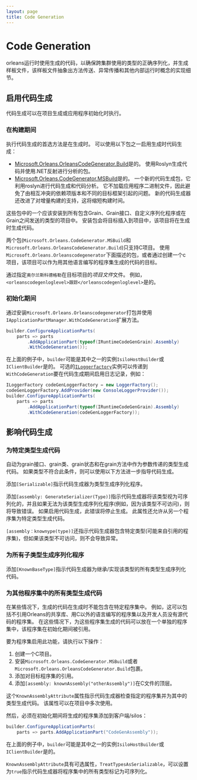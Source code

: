 ```yaml
---
layout: page
title: Code Generation
---
```


# Code Generation

orleans运行时使用生成的代码，以确保跨集群使用的类型的正确序列化，并生成样板文件，该样板文件抽象出方法传送、异常传播和其他内部运行时概念的实现细节。

## 启用代码生成

代码生成可以在项目生成或应用程序初始化时执行。

### 在构建期间

执行代码生成的首选方法是在生成时。 可以使用以下包之一启用生成时代码生成：

+ [Microsoft.Orleans.OrleansCodeGenerator.Build](https://www.nuget.org/packages/Microsoft.Orleans.OrleansCodeGenerator.Build/)是的。 使用Roslyn生成代码并使用.NET反射进行分析的包。
+ [Microsoft.Orleans.CodeGenerator.MSBuild](https://www.nuget.org/packages/Microsoft.Orleans.CodeGenerator.MSBuild/)是的。 一个新的代码生成包，它利用roslyn进行代码生成和代码分析。 它不加载应用程序二进制文件，因此避免了由相互冲突的依赖项版本和不同的目标框架引起的问题。 新的代码生成器还改进了对增量构建的支持，这将缩短构建时间。

 这些包中的一个应该安装到所有包含Grain、Grain接口、自定义序列化程序或在Grain之间发送的类型的项目中。 安装包会将目标插入到项目中，该项目将在生成时生成代码。

两个包(`Microsoft.Orleans.CodeGenerator.MSBuild`和`Microsoft.Orleans.OrleansCodeGenerator.Build`)只支持C项目。 使用`Microsoft.Orleans.Orleanscodegenerator`下面描述的包，或者通过创建一个c项目，该项目可以作为用其他语言编写的程序集生成的代码的目标。

通过指定`奥尔兰斯科德格勒`在目标项目的*项目文件*文件。 例如，`<orleanscodegenloglevel>跟踪</orleanscodegenloglevel>`是的。

### 初始化期间

通过安装`Microsoft.Orleans.Orleanscodegenerator`打包并使用`IApplicationPartManager.WithCodeGeneration`扩展方法。

``` csharp
builder.ConfigureApplicationParts(
    parts => parts
        .AddApplicationPart(typeof(IRuntimeCodeGenGrain).Assembly)
        .WithCodeGeneration());
```

在上面的例子中，`builder`可能是其中之一的实例`IsiloHostBuilder`或`IClientBuilder`是的。 可选的[`ILoggerfactory`](https://docs.microsoft.com/en-us/dotnet/api/microsoft.extensions.logging.iloggerfactory)实例可以传递到`WithCodeGeneration`要在代码生成期间启用日志记录，例如：

``` csharp
ILoggerFactory codeGenLoggerFactory = new LoggerFactory();
codeGenLoggerFactory.AddProvider(new ConsoleLoggerProvider());
builder.ConfigureApplicationParts(
    parts => parts
        .AddApplicationPart(typeof(IRuntimeCodeGenGrain).Assembly)
        .WithCodeGeneration(codeGenLoggerFactory));
```

## 影响代码生成

### 为特定类型生成代码

自动为grain接口、grain类、grain状态和在grain方法中作为参数传递的类型生成代码。 如果类型不符合此条件，则可以使用以下方法进一步指导代码生成。

添加`[Serializable]`指示代码生成器为类型生成序列化程序。

添加`[assembly: GenerateSerializer(Type)]`指示代码生成器将该类型视为可序列化的，并且如果无法为该类型生成序列化程序(例如，因为该类型不可访问)，则将导致错误。 如果启用代码生成，此错误将停止生成。 此属性还允许从另一个程序集为特定类型生成代码。

`[assembly：knownype(type)]`还指示代码生成器包含特定类型(可能来自引用的程序集)，但如果该类型不可访问，则不会导致异常。

### 为所有子类型生成序列化程序

添加`[KnownBaseType]`指示代码生成器为继承/实现该类型的所有类型生成序列化代码。

### 为其他程序集中的所有类型生成代码

在某些情况下，生成的代码在生成时不能包含在特定程序集中。 例如，这可以包括不引用Orleans的共享库、用C以外的语言编写的程序集以及开发人员没有源代码的程序集。 在这些情况下，为这些程序集生成的代码可以放在一个单独的程序集中，该程序集在初始化期间被引用。

要为程序集启用此功能，请执行以下操作：

1. 创建一个C项目。
1. 安装`Microsoft.Orleans.CodeGenerator.MSBuild`或者`Microsoft.Orleans.OrleansCodeGenerator.Build`包裹。
1. 添加对目标程序集的引用。
1. 添加`[assembly: knownAssembly("otherAssembly")]`在C文件的顶层。

这个`KnownAssemblyAttribute`属性指示代码生成器检查指定的程序集并为其中的类型生成代码。 该属性可以在项目中多次使用。

然后，必须在初始化期间将生成的程序集添加到客户端/silos：

``` csharp
builder.ConfigureApplicationParts(
    parts => parts.AddApplicationPart("CodeGenAssembly"));
```

在上面的例子中，`builder`可能是其中之一的实例`IsiloHostBuilder`或`IClientBuilder`是的。

`KnownAssemblyAttribute`具有可选属性，`TreatTypesAsSerializable`，可以设置为`true`指示代码生成器将程序集中的所有类型标记为可序列化。
